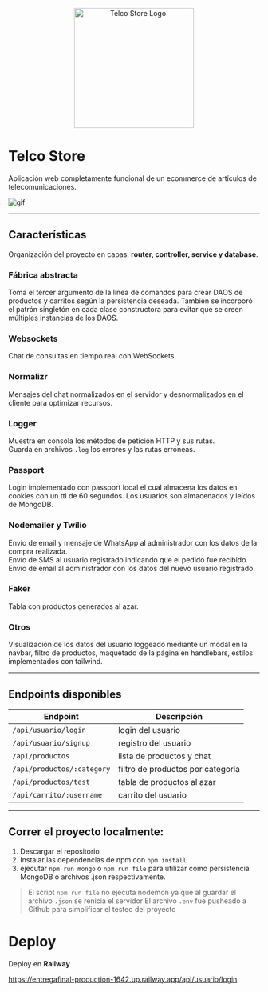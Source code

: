 <p align="center">
  <img src="https://i.ibb.co/nzSRTxK/logo.png" width="240" alt="Telco Store Logo" />
</p>

# Telco Store

Aplicación web completamente funcional de un ecommerce de artículos de telecomunicaciones.

![gif](https://i.ibb.co/SQLQQ0n/ezgif-1-92f33ccaaf.gif)

---

## Características

Organización del proyecto en capas: **router, controller, service y database**.

### Fábrica abstracta

Toma el tercer argumento de la línea de comandos para crear DAOS de productos y carritos según la persistencia deseada. También se incorporó el patrón singletón en cada clase constructora para evitar que se creen múltiples instancias de los DAOS.

### Websockets

Chat de consultas en tiempo real con WebSockets.

### Normalizr

Mensajes del chat normalizados en el servidor y desnormalizados en el cliente para optimizar recursos.

### Logger

Muestra en consola los métodos de petición HTTP y sus rutas.<br/>
Guarda en archivos `.log` los errores y las rutas erróneas.

### Passport

Login implementado con passport local el cual almacena los datos en cookies con un ttl de 60 segundos. Los usuarios son almacenados y leídos de MongoDB.

### Nodemailer y Twilio

Envío de email y mensaje de WhatsApp al administrador con los datos de la compra realizada.<br/>
Envío de SMS al usuario registrado indicando que el pedido fue recibido.<br/>
Envío de email al administrador con los datos del nuevo usuario registrado.

### Faker

Tabla con productos generados al azar.

### Otros

Visualización de los datos del usuario loggeado mediante un modal en la navbar, filtro de productos, maquetado de la página en handlebars, estilos implementados con tailwind.

---

## Endpoints disponibles

| Endpoint                   | Descripción                       |
| -------------------------- | --------------------------------- |
| `/api/usuario/login`       | login del usuario                 |
| `/api/usuario/signup`      | registro del usuario              |
| `/api/productos`           | lista de productos y chat         |
| `/api/productos/:category` | filtro de productos por categoría |
| `/api/productos/test`      | tabla de productos al azar        |
| `/api/carrito/:username`   | carrito del usuario               |

---

## Correr el proyecto localmente:

1. Descargar el repositorio
2. Instalar las dependencias de npm con `npm install`
3. ejecutar `npm run mongo` o `npm run file` para utilizar como persistencia MongoDB o archivos .json respectivamente.

> El script `npm run file` no ejecuta nodemon ya que al guardar el archivo `.json` se renicia el servidor
> El archivo `.env` fue pusheado a Github para simplificar el testeo del proyecto

# Deploy

Deploy en **Railway**

https://entregafinal-production-1642.up.railway.app/api/usuario/login
